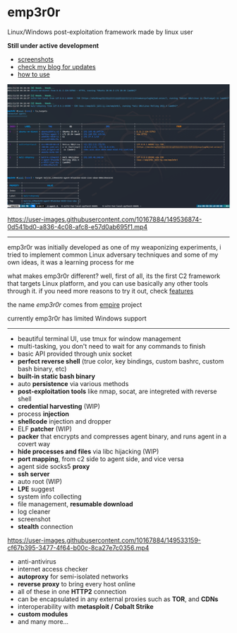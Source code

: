 # emp3r0r
Linux/Windows post-exploitation framework made by linux user

**Still under active development**

- [screenshots](./FEATURES.md)
- [check my blog for updates](https://jm33.me)
- [how to use](https://github.com/jm33-m0/emp3r0r/wiki)

![c2](./img/c2transports.png)



https://user-images.githubusercontent.com/10167884/149536874-0d541bd0-a836-4c08-afc8-e57d0ab695f1.mp4



----------

emp3r0r was initially developed as one of my weaponizing experiments, i tried to implement common Linux adversary techniques and some of my own ideas, it was a learning process for me

what makes emp3r0r different? well, first of all, its the first C2 framework that targets Linux platform, and you can use basically any other tools through it. if you need more reasons to try it out, check [features](./FEATURES.md)

the name *emp3r0r* comes from [empire](https://github.com/BC-SECURITY/Empire/) project

currently emp3r0r has limited Windows support

----------

* beautiful terminal UI, use tmux for window management
* multi-tasking, you don't need to wait for any commands to finish
* basic API provided through unix socket
* **perfect reverse shell** (true color, key bindings, custom bashrc, custom bash binary, etc)
* **built-in static bash binary**
* auto **persistence** via various methods
* **post-exploitation tools** like nmap, socat, are integreted with reverse shell
* **credential harvesting** (WIP)
* process **injection**
* **shellcode** injection and dropper
* ELF **patcher** (WIP)
* **packer** that encrypts and compresses agent binary, and runs agent in a covert way
* **hide processes and files** via libc hijacking (WIP)
* **port mapping**, from c2 side to agent side, and vice versa
* agent side socks5 **proxy**
* **ssh server**
* auto root (WIP)
* **LPE** suggest
* system info collecting
* file management, **resumable download**
* log cleaner
* screenshot
* **stealth** connection

https://user-images.githubusercontent.com/10167884/149533159-cf67b395-3477-4f64-b00c-8ca27e7c0356.mp4


* anti-antivirus
* internet access checker
* **autoproxy** for semi-isolated networks
* **reverse proxy** to bring every host online
* all of these in one **HTTP2** connection
* can be encapsulated in any external proxies such as **TOR**, and **CDNs**
* interoperability with **metasploit / Cobalt Strike**
* **custom modules**
* and many more...
